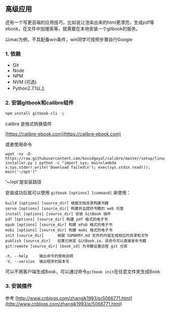 ## 高级应用

还有一个写更高端的应用技巧，比如说让渲染出来的html更漂亮，生成pdf等ebook，在文件中加搜索等，就需要在本地安装一个gitbook的服务。

以mac为例，不具配备win条件，win同学可按照步骤自行Google

### 1. 依赖

* Git
* Node
* NPM 
* NVM (可选)
* Python2.7.1以上
   
### 2. 安装gitbook和calibre组件

```bash
npm install gitbook-cli -g
```
calibre 是格式转换插件

[https://calibre-ebook.com](https://calibre-ebook.com)

或者使用命令

```
wget -nv -O- https://raw.githubusercontent.com/kovidgoyal/calibre/master/setup/linux-installer.py | python -c "import sys; main=lambda x:sys.stderr.write('Download failed\n'); exec(sys.stdin.read()); main('~/opt')"
```
'~/opt'是安装路径

安装成功后就可以使用 `gitbook [options] [command]` 来使用：

```
build [options] [source_dir] 根据文档目录构建书籍
serve [options] [source_dir] 构建并且提供书籍的 web 托管
install [options] [source_dir] 安装 GitBook 插件
pdf [options] [source_dir] 构建 pdf 格式的电子书
epub [options] [source_dir] 构建 ePub 格式的电子书
mobi [options] [source_dir] 构建 mobi 格式的电子书
init [source_dir]      根据 SUMARRY.md 文件的内容生成相应的目录和文件
publish [source_dir]   如果已绑定 GitBook.io，该命令可以直接发布书籍
git:remote [source_dir] [book_id] 为书籍设置远程 git 仓库

-h, --help     输出命令的使用说明
-V, --version  输出程序的版本号
```

可以不用客户端生成Book，可以通过命令`gitbook init`在任意文件夹生成Book


### 3. 安装插件

参考 [http://www.cnblogs.com/zhangjk1993/p/5066771.html](http://www.cnblogs.com/zhangjk1993/p/5066771.html)

















